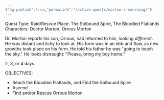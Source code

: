 ```yaml
---
{"dg-publish":true,"permalink":"/active-quests/morton-s-mourning/"}
---
```


Quest Type: Raid/Rescue
Place: The Solbound Spire, The Bloodied Flatlands 
Characters: Doctor Morton, Orrous Morton 

Dr. Morton reports his son, Orrous, had returned to him, looking _different._ He was distant and itchy to look at. His form was in an ebb and flow, as new growths took place on his form. He told his father he was "going to touch the sky." He looks distraught: "Please, bring my boy home."

2, 3, or 4 days

OBJECTIVES:
- Reach the Bloodied Flatlands, and Find the Solbound Spire
- Ascend
- Find and/or Rescue Orrous Morton
